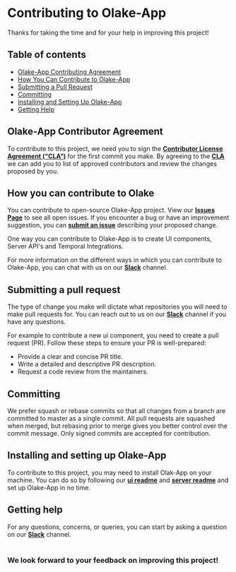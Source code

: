 # Contributing to Olake-App

Thanks for taking the time and for your help in improving this project!

## Table of contents
- [Olake-App Contributing Agreement](#olake-app-contributor-agreement)
- [How You Can Contribute to Olake-App](#how-you-can-contribute-to-olake)
- [Submitting a Pull Request](#submitting-a-pull-request)
- [Committing](#committing)
- [Installing and Setting Up Olake-App](#installing-and-setting-up-olake)
- [Getting Help](#getting-help)

## Olake-App Contributor Agreement

To contribute to this project, we need you to sign the [**Contributor License Agreement (“CLA”)**][CLA] for the first commit you make. By agreeing to the [**CLA**][CLA]
we can add you to list of approved contributors and review the changes proposed by you.

## How you can contribute to Olake

You can contribute to open-source Olake-App project. View our [**Issues Page**](https://github.com/datazip-inc/olake-app/issues) to see all open issues. If you encounter a bug or have an improvement suggestion, you can [**submit an issue**](https://github.com/datazip-inc/olake-app/issues/new) describing your proposed change.

One way you can contribute to Olake-App is to create UI components, Server API's and Temporal Integrations.

For more information on the different ways in which you can contribute to Olake-App, you can chat with us on our [**Slack**](https://join.slack.com/t/getolake/shared_invite/zt-2usyz3i6r-8I8c9MtfcQUINQbR7vNtCQ) channel.


## Submitting a pull request

The type of change you make will dictate what repositories you will need to make pull requests for. You can reach out to us on our [**Slack**](https://join.slack.com/t/getolake/shared_invite/zt-2usyz3i6r-8I8c9MtfcQUINQbR7vNtCQ/) channel if you have any questions.

For example to contribute a new ui component, you need to create a pull request (PR). Follow these steps to ensure your PR is well-prepared:
- Provide a clear and concise PR title.
- Write a detailed and descriptive PR description.
- Request a code review from the maintainers.

## Committing

We prefer squash or rebase commits so that all changes from a branch are committed to master as a single commit. All pull requests are squashed when merged, but rebasing prior to merge gives you better control over the commit message. Only signed commits are accepted for contribution.

## Installing and setting up Olake-App

To contribute to this project, you may need to install Olak-App on your machine. You can do so by following our [**ui readme**](/olake_frontend/README.md) and [**server readme**](/server/README.md) and set up Olake-App in no time.

## Getting help

For any questions, concerns, or queries, you can start by asking a question on our [**Slack**](https://join.slack.com/t/getolake/shared_invite/zt-2usyz3i6r-8I8c9MtfcQUINQbR7vNtCQ) channel.
<br><br>

### We look forward to your feedback on improving this project!


<!----variables---->

[CLA]: https://docs.google.com/forms/d/e/1FAIpQLSdze2q6gn81fmbIp2bW5cIpAXcpv7Y5OQjQyXflNvoYWiO4OQ/viewform
